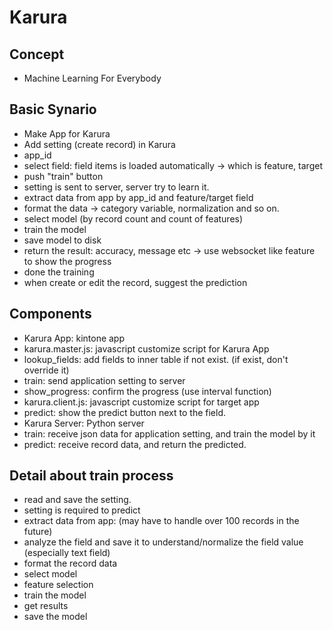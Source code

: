 # Karura

## Concept

* Machine Learning For Everybody

## Basic Synario

* Make App for Karura
* Add setting (create record) in Karura
 * app_id
 * select field: field items is loaded automatically -> which is feature, target
* push "train" button
* setting is sent to server, server try to learn it.
 * extract data from app by app_id and feature/target field
 * format the data -> category variable, normalization and so on.
 * select model (by record count and count of features)
 * train the model
 * save model to disk
 * return the result: accuracy, message etc -> use websocket like feature to show the progress
* done the training
* when create or edit the record, suggest the prediction

## Components

* Karura App: kintone app
* karura.master.js: javascript customize script for Karura App
 * lookup_fields: add fields to inner table if not exist. (if exist, don't override it)
 * train: send application setting to server
 * show_progress: confirm the progress (use interval function)
* karura.client.js: javascript customize script for target app
 * predict: show the predict button next to the field.
* Karura Server: Python server
 * train: receive json data for application setting, and train the model by it
 * predict: receive record data, and return the predicted.

## Detail about train process

* read and save the setting.
* setting is required to predict
* extract data from app: (may have to handle over 100 records in the future)
* analyze the field and save it to understand/normalize the field value (especially text field)
* format the record data
* select model
* feature selection
* train the model
* get results
* save the model
